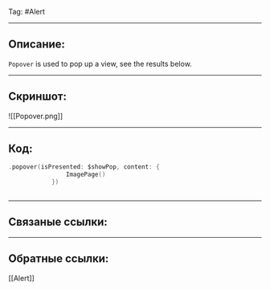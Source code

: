 Tag: #Alert 

---
## Описание:
`Popover` is used to pop up a view, see the results below.

---
## Скриншот:
![[Popover.png]]

---
## Код:

``` swift
.popover(isPresented: $showPop, content: {
                ImagePage()
            })
			
```

---
## Связаные ссылки:


---
## Обратные ссылки:
[[Alert]]